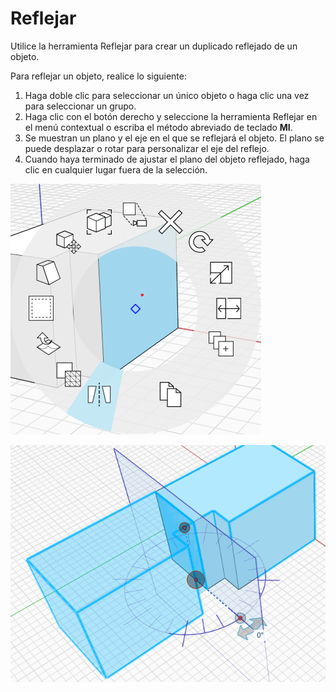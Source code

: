 # Reflejar

Utilice la herramienta Reflejar para crear un duplicado reflejado de un objeto.

Para reflejar un objeto, realice lo siguiente:

1. Haga doble clic para seleccionar un único objeto o haga clic una vez para seleccionar un grupo.&#x20;
2. Haga clic con el botón derecho y seleccione la herramienta Reflejar en el menú contextual o escriba el método abreviado de teclado **MI**.&#x20;
3. Se muestran un plano y el eje en el que se reflejará el objeto. El plano se puede desplazar o rotar para personalizar el eje del reflejo.
4. Cuando haya terminado de ajustar el plano del objeto reflejado, haga clic en cualquier lugar fuera de la selección.

![](../.gitbook/assets/mirror.png)

![](../.gitbook/assets/mirror2.png)
